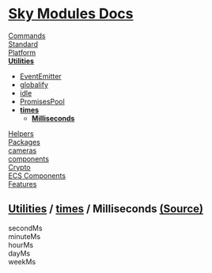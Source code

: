 <!--- This Milliseconds was auto-generated using "pnpm exec sky readme" --> 

# [Sky Modules Docs](../../../README.md)

[Commands](..%2F..%2F..%2F%5Fcommands%2FREADME.md)   
[Standard](..%2F..%2F..%2Fstandard%2FREADME.md)   
[Platform](..%2F..%2F..%2Fplatform%2FREADME.md)   
**[Utilities](..%2F..%2F..%2Futilities%2FREADME.md)**   
* [EventEmitter](..%2F..%2F..%2Futilities%2FEventEmitter%2FREADME.md)
* [globalify](..%2F..%2F..%2Futilities%2Fglobalify%2FREADME.md)
* [idle](..%2F..%2F..%2Futilities%2Fidle%2FREADME.md)
* [PromisesPool](..%2F..%2F..%2Futilities%2FPromisesPool%2FREADME.md)
* **[times](..%2F..%2F..%2Futilities%2Ftimes%2FREADME.md)**  
   * **[Milliseconds](..%2F..%2F..%2Futilities%2Ftimes%2Fmilliseconds%2FREADME.md)**
  
[Helpers](..%2F..%2F..%2Fhelpers%2FREADME.md)   
[Packages](..%2F..%2F..%2Fpkgs%2FREADME.md)   
[cameras](..%2F..%2F..%2Fcameras%2FREADME.md)   
[components](..%2F..%2F..%2Fcomponents%2FREADME.md)   
[Crypto](..%2F..%2F..%2Fcrypto%2FREADME.md)   
[ECS Components](..%2F..%2F..%2Fecs%2FREADME.md)   
[Features](..%2F..%2F..%2Ffeatures%2FREADME.md)   

## [Utilities](..%2F..%2F..%2Futilities%2FREADME.md) / [times](..%2F..%2F..%2Futilities%2Ftimes%2FREADME.md) / Milliseconds [(Source)](..%2F..%2F..%2Futilities%2Ftimes%2Fmilliseconds%2F)

  
secondMs  
minuteMs  
hourMs  
dayMs  
weekMs  